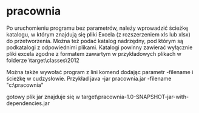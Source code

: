 # pracownia
Po uruchomieniu programu bez parametrów, należy wprowadzić ścieżkę katalogu, w którym znajdują się pliki Excela (z rozszerzeniem xls lub xlsx) do przetworzenia. 
Można też podać katalog nadrzędny, pod którym są podkatalogi z odpowiednimi plikami.
Katalogi powinny zawierać wyłącznie pliki excela zgodne z formatem zawartym w przykładowych plikach w folderze \target\classes\2012

Można także wywołać program z lini komend dodając parametr -filename i ścieżkę w cudzysłowie.
Przykład
java -jar pracownia.jar -filename "c:\pracownia"

gotowy plik jar znajduje się w target\pracownia-1.0-SNAPSHOT-jar-with-dependencies.jar